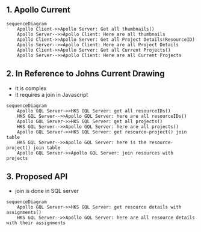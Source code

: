 <title>Data Flow</title>

## 1. Apollo Current

```mermaid
sequenceDiagram
    Apollo Client->>Apollo Server: Get all thumbnails()
    Apollo Server-->>Apollo Client: Here are all thumbnails
    Apollo Client->>Apollo Server: Get all Project Details(ResourceID)
    Apollo Server-->>Apollo Client: Here are all Project Details
    Apollo Client->>Apollo Server: Get all Current Projects()
    Apollo Server-->>Apollo Client: Here are all Current Projects
```

## 2. In Reference to Johns Current Drawing
* it is complex
* it requires a join in Javascript

```mermaid
sequenceDiagram
    Apollo GQL Server->>HKS GQL Server: get all resourceIDs()
    HKS GQL Server-->>Apollo GQL Server: here are all resourceIDs()
    Apollo GQL Server->>HKS GQL Server: get all projects()
    HKS GQL Server-->>Apollo GQL Server: here are all projects()
    Apollo GQL Server->>HKS GQL Server: get resource-project() join table
    HKS GQL Server-->>Apollo GQL Server: here is the resource-project() join table
    Apollo GQL Server->>Apollo GQL Server: join resources with projects
```

## 3. Proposed API
* join is done in SQL server

```mermaid
sequenceDiagram
    Apollo GQL Server->>HKS GQL Server: get resource details with assignments()
    HKS GQL Server-->>Apollo GQL Server: here are all resource details with their assignments
```